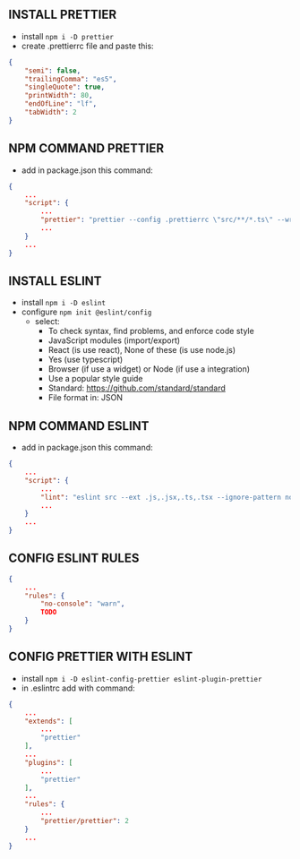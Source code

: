 ## INSTALL PRETTIER

- install `npm i -D prettier`
- create .prettierrc file and paste this:

```json
{
    "semi": false,
    "trailingComma": "es5",
    "singleQuote": true,
    "printWidth": 80,
    "endOfLine": "lf",
    "tabWidth": 2
}
```

## NPM COMMAND PRETTIER

- add in package.json this command:

```json
{
    ...
    "script": {
        ...
        "prettier": "prettier --config .prettierrc \"src/**/*.ts\" --write",
        ...
    }
    ...
}
```

## INSTALL ESLINT

- install `npm i -D eslint`
- configure `npm init @eslint/config`
  - select: 
    - To check syntax, find problems, and enforce code style
    - JavaScript modules (import/export)
    - React (is use react), None of these (is use node.js)
    - Yes (use typescript)
    - Browser (if use a widget) or Node (if use a integration)
    - Use a popular style guide
    - Standard: https://github.com/standard/standard
    - File format in: JSON

## NPM COMMAND ESLINT

- add in package.json this command:

```json
{
    ...
    "script": {
        ...
        "lint": "eslint src --ext .js,.jsx,.ts,.tsx --ignore-pattern node_modules/",
        ...
    }
    ...
}
```

## CONFIG ESLINT RULES

```json
{
    ...
    "rules": {
        "no-console": "warn",
        TODO
    }
}
```


## CONFIG PRETTIER WITH ESLINT

- install `npm i -D eslint-config-prettier eslint-plugin-prettier`
- in .eslintrc add with command:

```json
{
    ...
    "extends": [
        ...
        "prettier"
    ],
    ...
    "plugins": [
        ...
        "prettier"
    ],
    ...
    "rules": {
        ...
        "prettier/prettier": 2
    }
    ...
}
```





